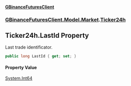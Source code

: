 #### [GBinanceFuturesClient](./index.md 'index')
### [GBinanceFuturesClient.Model.Market](./GBinanceFuturesClient-Model-Market.md 'GBinanceFuturesClient.Model.Market').[Ticker24h](./GBinanceFuturesClient-Model-Market-Ticker24h.md 'GBinanceFuturesClient.Model.Market.Ticker24h')
## Ticker24h.LastId Property
Last trade identificator.  
```csharp
public long LastId { get; set; }
```
#### Property Value
[System.Int64](https://docs.microsoft.com/en-us/dotnet/api/System.Int64 'System.Int64')  

